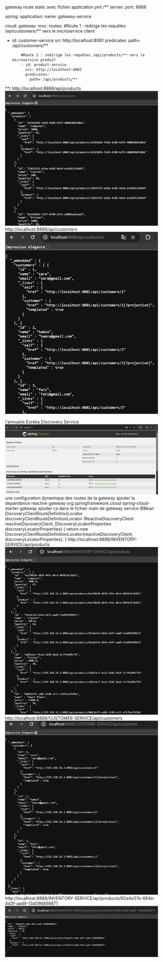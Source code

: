 gateway
route static avec fichier application.yml 
/**
server:
port: 8888

spring:
application:
name: gateway-service

cloud:
gateway:
mvc:
routes:
#Route 1 : redirige les requêtes /api/customers/** vers le microservice client
- id: customer-service
uri: http://localhost:8081
predicates:
path= /api/customers/**

          #Route 2 : redirige les requêtes /api/products/** vers le microservice produit
          - id: product-service
            uri: http://localhost:8082
            predicates:
              path= /api/products/**
**/
http://localhost:8888/api/products
![img.png](img.png)
http://localhost:8888/api/customers
![img_1.png](img_1.png)

l'annuaire Eureka Discrovery Service
![img_2.png](img_2.png)
une configuration dynamique des routes de la gateway
ajouter la depandance reactive gateway
<dependency>
<groupId>org.springframework.cloud</groupId>
<artifactId>spring-cloud-starter-gateway</artifactId>
</dependency>
ajouter ca dans le fichier main de gateway service
@Bean
DiscoveryClientRouteDefinitionLocator discoveryClientRouteDefinitionLocator
(ReactiveDiscoveryClient reactiveDiscoveryClient, DiscoveryLocatorProperties discoveryLocatorProperties) {
return new DiscoveryClientRouteDefinitionLocator(reactiveDiscoveryClient, discoveryLocatorProperties);
}
http://localhost:8888/INVENTORY-SERVICE/api/products
![img_3.png](img_3.png)
http://localhost:8888/CUSTOMER-SERVICE/api/customers
![img_4.png](img_4.png)
http://localhost:8888/INVENTORY-SERVICE/api/products/92a4e37e-664e-4d3f-aad9-13a096898871
![img_5.png](img_5.png)